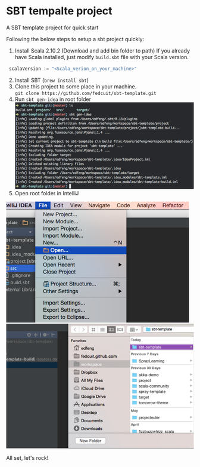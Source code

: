 SBT tempalte project
============

A SBT template project for quick start

Following the below steps to setup a sbt project quickly:

1. Install Scala 2.10.2 (Download and add bin folder to path)
 If you already have Scala installed, just modify `build.sbt` file with your Scala version.
 ``` sbt
  scalaVersion := "<Scala_verion_on_your_machine>"
 ```
2. Install SBT (`brew install sbt`)
3. Clone this project to some place in your machine.  
 `git clone https://github.com/fedcuit/sbt-template.git`
4. Run `sbt gen-idea` in root folder
  ![generate intelliJ project](https://raw.githubusercontent.com/fedcuit/transfer-station/master/gen-idea.png "sbt gen-idea")
5. Open root folder in IntelliJ

 ![open sbt project](https://raw.githubusercontent.com/fedcuit/transfer-station/master/open.png "import sbt project")
 ![choose sbt project](https://raw.githubusercontent.com/fedcuit/transfer-station/master/choose.png "choose sbt project")

All set, let's rock!

